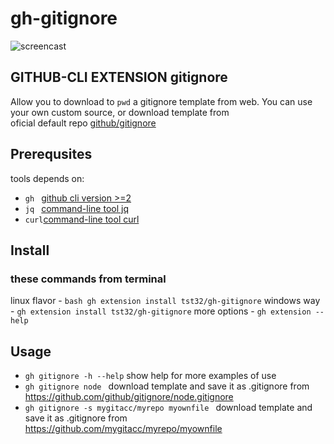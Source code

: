 # gh-gitignore

![screencast](https://user-images.githubusercontent.com/23115742/151840105-0420874b-f448-4030-8552-1d9746188cc5.svg)
##  GITHUB-CLI EXTENSION **gitignore**

  Allow you to download to `pwd` a gitignore template from web.
  You can use your own custom source, or download template from  
  oficial default repo [github/gitignore](https://github.com/github/gitignore)


## Prerequsites 
tools depends on:

  -  ```gh ``` [github cli version >=2](https://cli.github.com/) 
  -  ```jq ``` [command-line tool jq](https://stedolan.github.io/jq/)
  -  ```curl```[command-line tool curl](https://curl.se/download.html) 


## Install
### these commands from terminal

linux flavor - ```bash gh extension install tst32/gh-gitignore```
windows way  - ```gh extension install tst32/gh-gitignore```
more options - ```gh extension --help```

## Usage

  - ```gh gitignore -h --help``` show help for more examples of use
  - ```gh gitignore node ``` download template and save it as .gitignore from https://github.com/github/gitignore/node.gitignore
  - ```gh gitignore -s mygitacc/myrepo myownfile ``` download template
       and save it as .gitignore from https://github.com/mygitacc/myrepo/myownfile  
